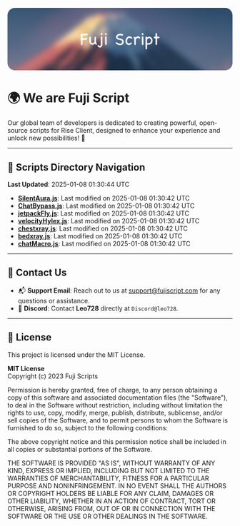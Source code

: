 ![Banner](.github/b.webp)

# 🌍 **We are Fuji Script**

Our global team of developers is dedicated to creating powerful, open-source scripts for Rise Client, designed to enhance your experience and unlock new possibilities! 🌟

---
<!-- SCRIPTS_NAVIGATION_START -->
## 📂 **Scripts Directory Navigation**

**Last Updated**: 2025-01-08 01:30:44 UTC

- **[SilentAura.js](scripts/SilentAura.js)**: Last modified on 2025-01-08 01:30:42 UTC
- **[ChatBypass.js](scripts/ChatBypass.js)**: Last modified on 2025-01-08 01:30:42 UTC
- **[jetpackFly.js](scripts/jetpackFly.js)**: Last modified on 2025-01-08 01:30:42 UTC
- **[velocityHylex.js](scripts/velocityHylex.js)**: Last modified on 2025-01-08 01:30:42 UTC
- **[chestxray.js](scripts/chestxray.js)**: Last modified on 2025-01-08 01:30:42 UTC
- **[bedxray.js](scripts/bedxray.js)**: Last modified on 2025-01-08 01:30:42 UTC
- **[chatMacro.js](scripts/chatMacro.js)**: Last modified on 2025-01-08 01:30:42 UTC

<!-- SCRIPTS_NAVIGATION_END -->

---

## 💬 **Contact Us**  
- 📬 **Support Email**: Reach out to us at [support@fujiscript.com](mailto:support@fujiscript.com) for any questions or assistance.  
- 💬 **Discord**: Contact **Leo728** directly at `Discord@leo728`.

---

## 📜 **License**

This project is licensed under the MIT License.  

**MIT License**  
Copyright (c) 2023 Fuji Scripts  

Permission is hereby granted, free of charge, to any person obtaining a copy of this software and associated documentation files (the "Software"), to deal in the Software without restriction, including without limitation the rights to use, copy, modify, merge, publish, distribute, sublicense, and/or sell copies of the Software, and to permit persons to whom the Software is furnished to do so, subject to the following conditions:  

The above copyright notice and this permission notice shall be included in all copies or substantial portions of the Software.  

THE SOFTWARE IS PROVIDED "AS IS", WITHOUT WARRANTY OF ANY KIND, EXPRESS OR IMPLIED, INCLUDING BUT NOT LIMITED TO THE WARRANTIES OF MERCHANTABILITY, FITNESS FOR A PARTICULAR PURPOSE AND NONINFRINGEMENT. IN NO EVENT SHALL THE AUTHORS OR COPYRIGHT HOLDERS BE LIABLE FOR ANY CLAIM, DAMAGES OR OTHER LIABILITY, WHETHER IN AN ACTION OF CONTRACT, TORT OR OTHERWISE, ARISING FROM, OUT OF OR IN CONNECTION WITH THE SOFTWARE OR THE USE OR OTHER DEALINGS IN THE SOFTWARE.  
